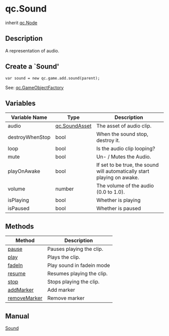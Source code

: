 # qc.Sound
inherit [qc.Node](CNode.md)

## Description
A representation of audio.

## Create a `Sound'
````
var sound = new qc.game.add.sound(parent);
````
See: [qc.GameObjectFactory](GameObjectFactory.md)

## Variables
| Variable Name       |   Type       |  Description           |
| ------------- |-------------|-------------|
| audio | [qc.SoundAsset](../assets/SoundAsset.md) | The asset of audio clip. |
| destroyWhenStop | bool | When the sound stop, destroy it. |
| loop | bool | Is the audio clip looping? |
| mute | bool | Un- / Mutes the Audio. |
| playOnAwake | bool | If set to be true, the sound will automatically start playing on awake. |
| volume | number | The volume of the audio (0.0 to 1.0). |
| isPlaying | bool | Whether is playing |
| isPaused | bool |  Whether is paused |

## Methods
| Method | Description |
| ------------- |-------------|
| [pause](sound_pause.md) | Pauses playing the clip. |
| [play](sound_play.md) | Plays the clip. |
| [fadeIn](sound_fadeIn.md) | Play sound in fadein mode |
| [resume](sound_resume.md) | Resumes playing the clip. |
| [stop](sound_stop.md) | Stops playing the clip. |
| [addMarker](sound_addMarker.md) | Add marker |
| [removeMarker](sound_removeMarker.md) | Remove marker |

## Manual
[Sound](http://docs.qiciengine.com/manual/Sound/index.html)